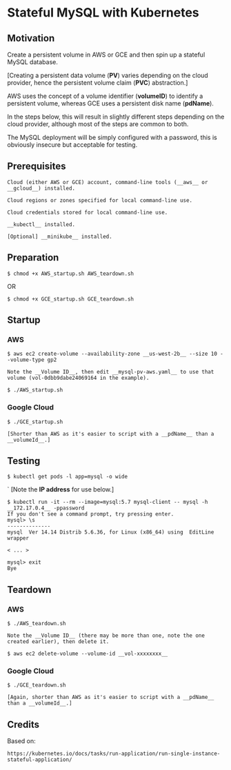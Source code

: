 # Stateful MySQL with Kubernetes

## Motivation

Create a persistent volume in AWS or GCE and then spin up a stateful MySQL database.

[Creating a persistent data volume (__PV__) varies depending on the cloud provider, hence the persistent volume claim (__PVC__) abstraction.]

AWS uses the concept of a volume identifier (__volumeID__) to identify a persistent volume, whereas GCE uses a persistent disk name (__pdName__).

In the steps below, this will result in slightly different steps depending on the cloud provider, although most of the steps are common to both.

The MySQL deployment will be simply configured with a password, this is obviously insecure but acceptable for testing.

## Prerequisites

	Cloud (either AWS or GCE) account, command-line tools (__aws__ or __gcloud__) installed.

	Cloud regions or zones specified for local command-line use.

	Cloud credentials stored for local command-line use.

	__kubectl__ installed.

	[Optional] __minikube__ installed.

## Preparation

	$ chmod +x AWS_startup.sh AWS_teardown.sh

OR

	$ chmod +x GCE_startup.sh GCE_teardown.sh

## Startup

### AWS

	$ aws ec2 create-volume --availability-zone __us-west-2b__ --size 10 --volume-type gp2

	Note the __Volume ID__, then edit __mysql-pv-aws.yaml__ to use that volume (vol-0dbb9dabe24069164 in the example).

	$ ./AWS_startup.sh

### Google Cloud

	$ ./GCE_startup.sh

	[Shorter than AWS as it's easier to script with a __pdName__ than a __volumeId__.]

## Testing

	$ kubectl get pods -l app=mysql -o wide

`	[Note the __IP address__ for use below.]

	$ kubectl run -it --rm --image=mysql:5.7 mysql-client -- mysql -h __172.17.0.4__ -ppassword
	If you don't see a command prompt, try pressing enter.
	mysql> \s
	--------------
	mysql  Ver 14.14 Distrib 5.6.36, for Linux (x86_64) using  EditLine wrapper

	< ... >

	mysql> exit
	Bye

## Teardown

### AWS

	$ ./AWS_teardown.sh

	Note the __Volume ID__ (there may be more than one, note the one created earlier), then delete it.

	$ aws ec2 delete-volume --volume-id __vol-xxxxxxxx__

### Google Cloud

	$ ./GCE_teardown.sh

	[Again, shorter than AWS as it's easier to script with a __pdName__ than a __volumeId__.]

## Credits

Based on:

	https://kubernetes.io/docs/tasks/run-application/run-single-instance-stateful-application/
